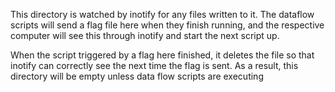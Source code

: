 This directory is watched by inotify for any files written to it. The dataflow
scripts will send a flag file here when they finish running, and the respective
computer will see this through inotify and start the next script up. 

When the script triggered by a flag here finished, it deletes the file so that 
inotify can correctly see the next time the flag is sent. As a result, this directory
will be empty unless data flow scripts are executing